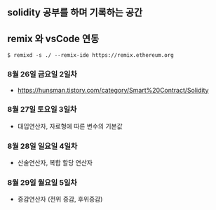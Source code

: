 ## solidity 공부를 하며 기록하는 공간

## remix 와 vsCode 연동
`$ remixd -s ./ --remix-ide https://remix.ethereum.org`

### 8월 26일 금요일 2일차
- https://hunsman.tistory.com/category/Smart%20Contract/Solidity

### 8월 27일 토요일 3일차
- 대입연산자, 자료형에 따른 변수의 기본값

### 8월 28일 일요일 4일차
- 산술연산자, 복합 할당 연산자

### 8월 29일 월요일 5일차
- 증감연산자 (전위 증감, 후위증감)
